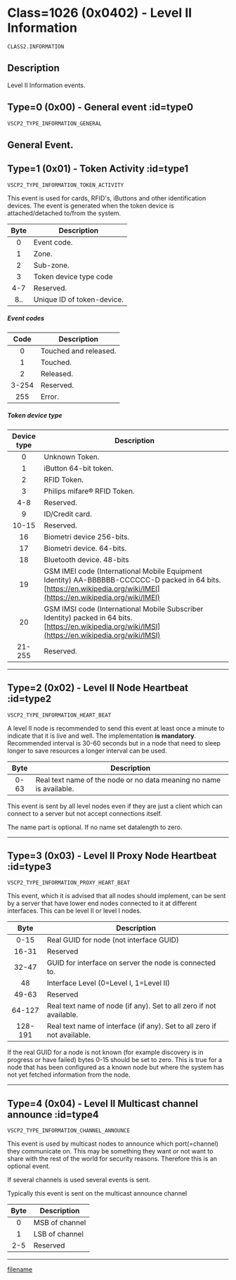 # Class=1026 (0x0402) - Level II Information

    CLASS2.INFORMATION

## Description

Level II Information events.
## Type=0 (0x00) - General event :id=type0
```
VSCP2_TYPE_INFORMATION_GENERAL
```
General Event.
----

## Type=1 (0x01) - Token Activity :id=type1
```
VSCP2_TYPE_INFORMATION_TOKEN_ACTIVITY
```
This event is used for cards, RFID's, iButtons and other identification devices. The event is generated when the token device is attached/detached to/from the system. 

 | Byte | Description                | 
 | :----: | -----------                | 
 | 0    | Event code.                | 
 | 1    | Zone.                      | 
 | 2    | Sub-zone.                  | 
 | 3    | Token device type code     | 
 | 4-7  | Reserved.                  | 
 | 8..  | Unique ID of token-device. | 

##### Event codes

 | Code  | Description           | 
 | :----:  | -----------           | 
 | 0     | Touched and released. | 
 | 1     | Touched.              | 
 | 2     | Released.             | 
 | 3-254 | Reserved.             | 
 | 255   | Error.                | 

##### Token device type 

 | Device type | Description                                                                                                                                                          | 
 | :-----------: | -----------                                                                                                                                                          | 
 | 0           | Unknown Token.                                                                                                                                                       | 
 | 1           | iButton 64-bit token.                                                                                                                                                | 
 | 2           | RFID Token.                                                                                                                                                          | 
 | 3           | Philips mifare® RFID Token.                                                                                                                                         | 
 | 4-8         | Reserved.                                                                                                                                                            | 
 | 9           | ID/Credit card.                                                                                                                                                      | 
 | 10-15       | Reserved.                                                                                                                                                            | 
 | 16          | Biometri device 256-bits.                                                                                                                                            | 
 | 17          | Biometri device. 64-bits.                                                                                                                                            | 
 | 18          | Bluetooth device. 48-bits                                                                                                                                            | 
 | 19          | GSM IMEI code (International Mobile Equipment Identity) AA-BBBBBB-CCCCCC-D packed in 64 bits. [https://en.wikipedia.org/wiki/IMEI](https://en.wikipedia.org/wiki/IMEI) | 
 | 20          | GSM IMSI code (International Mobile Subscriber Identity) packed in 64 bits. [https://en.wikipedia.org/wiki/IMSI](https://en.wikipedia.org/wiki/IMSI)                   | 
 | 21-255      | Reserved.                                                                                                                                                          | 
----

## Type=2 (0x02) - Level II Node Heartbeat :id=type2
```
VSCP2_TYPE_INFORMATION_HEART_BEAT
```
A level II node is recommended to send this event at least once a minute to indicate that it is live and well. The implementation **is mandatory**. Recommended interval is 30-60 seconds but in a node that need to sleep longer to save resources a longer interval can be used.

 | Byte | Description                 | 
 | :----: | -----------                 | 
 | 0-63 | Real text name of the node or no data meaning no name is available. | 

This event is sent by all level nodes even if they are just a client which can connect to a server but not accept connections itself. 

The name part is optional. If no name set datalength to zero.

----

## Type=3 (0x03) - Level II Proxy Node Heartbeat :id=type3
```
VSCP2_TYPE_INFORMATION_PROXY_HEART_BEAT
```
This event, which it is advised that all nodes should implement, can be sent by a server that have lower end nodes connected to it at different interfaces. This can be level II or level I nodes. 

 | Byte    | Description                                                             | 
 | :----:    | -----------                                                             | 
 | 0-15    | Real GUID for node (not interface GUID)                                 | 
 | 16-31   | Reserved                                                                | 
 | 32-47   | GUID for interface on server the node is connected to.                  | 
 | 48      | Interface Level (0=Level I, 1=Level II)                                 | 
 | 49-63   | Reserved                                                                | 
 | 64-127  | Real text name of node (if any). Set to all zero if not available.      | 
 | 128-191 | Real text name of interface (if any). Set to all zero if not available. | 

If the real GUID for a node is not known (for example discovery is in progress or have failed) bytes 0-15 should be set to zero. This is true for a node that has been configured as a known node but where the system has not yet fetched information from the node.

----

## Type=4 (0x04) - Level II Multicast channel announce :id=type4
```
VSCP2_TYPE_INFORMATION_CHANNEL_ANNOUNCE
```
This event is used by multicast nodes to announce which port(=channel) they communicate on. This may be something they want or not want to share with the rest of the world for security reasons. Therefore this is an optional event. 

If several channels is used several events is sent.

Typically this event is sent on the multicast announce channel

 | Byte | Description    | 
 | :----: | -----------    | 
 | 0    | MSB of channel | 
 | 1    | LSB of channel | 
 | 2-5  | Reserved       | 

----

[filename](./bottom_copyright.md ':include')